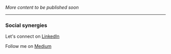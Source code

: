 
_*More content to be published soon*_

---

### Social synergies

Let's connect on [LinkedIn](https://www.linkedin.com/in/dustinrday/)

Follow me on [Medium](https://dustin-day.medium.com/)
